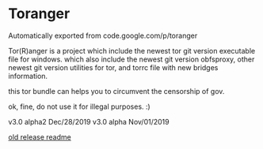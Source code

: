 # Toranger
Automatically exported from code.google.com/p/toranger

Tor(R)anger is a project which include the newest tor git version executable file for windows. which also include the newest git version obfsproxy, other newest git version utilities for tor, and torrc file with new bridges information.

this tor bundle can helps you to circumvent the censorship of gov.

ok, fine, do not use it for illegal purposes. :)

v3.0 alpha2 Dec/28/2019
v3.0 alpha Nov/01/2019


[old release readme](https://github.com/DarkSpyCyber/toranger/blob/master/old_releases/README.md)

